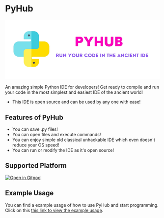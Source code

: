 # PyHub

<img src = "./assests/45.png">

An amazing simple Python IDE for developers! Get ready to compile and run your code in the most simplest and easiest IDE of the ancient world! 

- This IDE is open source and can be used by any one with ease!



## Features of PyHub
- You can save .py files!
- You can open files and execute commands!
- You can enjoy simple old classical unhackable IDE which even doesn't reduce your OS speed!
- You can run or modify the IDE as it's open source!

## Supported Platform

[![Open in Gitpod](https://gitpod.io/button/open-in-gitpod.svg)](https://gitpod.io/#https://github.com/DevMike123/PyHub)
 
## Example Usage

You can find a example usage of how to use PyHub and start programming. Click on this [this link to view the example usage](https://github.com/DevMike123/PyHub/blob/main/assests/pyhub.PNG).
